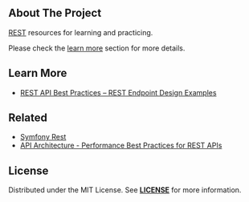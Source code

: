 ## About The Project
[REST][topic] resources for learning and practicing.
</br>  

Please check the [learn more](#learn-more) section for more details.  


## Learn More
- [REST API Best Practices – REST Endpoint Design Examples](https://www.freecodecamp.org/news/rest-api-best-practices-rest-endpoint-design-examples/)


## Related
- [Symfony Rest](https://github.com/habibun/symfony-rest)
- [API Architecture - Performance Best Practices for REST APIs](https://abdulrwahab.medium.com/api-architecture-performance-best-practices-for-rest-apis-1d4a5922dae1)


## License
Distributed under the MIT License. See **[LICENSE][license]** for more information.


[//]: # (Links)
[topic]: https://en.wikipedia.org/wiki/Representational_state_transfer
[license]: https://github.com/habibun/rest/blob/main/LICENSE
